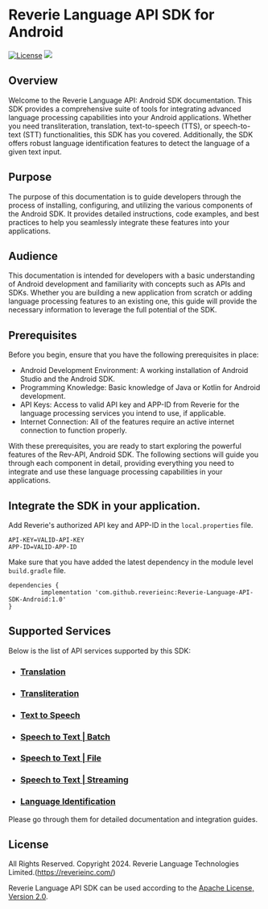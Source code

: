# Reverie Language API SDK for Android
[![License](https://img.shields.io/badge/License-Apache%202.0-blue.svg)](https://opensource.org/licenses/Apache-2.0)
[![](https://jitpack.io/v/reverieinc/Reverie-Language-API-SDK-Android.svg)](https://jitpack.io/#reverieinc/Reverie-Language-API-SDK-Android)

## Overview
Welcome to the Reverie Language API: Android SDK documentation. This SDK provides a comprehensive suite of tools for integrating advanced language processing capabilities into your Android applications. Whether you need transliteration, translation, text-to-speech (TTS), or speech-to-text (STT) functionalities, this SDK has you covered. Additionally, the SDK offers robust language identification features to detect the language of a given text input.
## Purpose
The purpose of this documentation is to guide developers through the process of installing, configuring, and utilizing the various components of the Android SDK. It provides detailed instructions, code examples, and best practices to help you seamlessly integrate these features into your applications.
## Audience
This documentation is intended for developers with a basic understanding of Android development and familiarity with concepts such as APIs and SDKs. Whether you are building a new application from scratch or adding language processing features to an existing one, this guide will provide the necessary information to leverage the full potential of the SDK.
## Prerequisites
Before you begin, ensure that you have the following prerequisites in place:

- Android Development Environment: A working installation of Android Studio and the Android SDK.
- Programming Knowledge: Basic knowledge of Java or Kotlin for Android development.
- API Keys: Access to valid API key and APP-ID from Reverie for the language processing services you intend to use, if applicable.
- Internet Connection: All of the features require an active internet connection to function properly.

With these prerequisites, you are ready to start exploring the powerful features of the Rev-API, Android SDK. The following sections will guide you through each component in detail, providing everything you need to integrate and use these language processing capabilities in your applications.

## Integrate the SDK in your application.

Add Reverie's authorized API key and APP-ID in the `local.properties` file.
```
API-KEY=VALID-API-KEY
APP-ID=VALID-APP-ID
```

Make sure that you have added the latest dependency in the module level `build.gradle` file.

```
dependencies {
         implementation 'com.github.reverieinc:Reverie-Language-API-SDK-Android:1.0'
}
```


## Supported Services
Below is the list of API services supported by this SDK:

- ### [Translation](docs/TRANSLATION.md)

- ### [Transliteration](docs/TRANSLITERATION.md)

- ### [Text to Speech](docs/TEXT_TO_SPEECH.md)

- ### [Speech to Text | Batch ](docs/BATCH_STT.md)

- ### [Speech to Text | File](docs/FILE_STT.md)

- ### [Speech to Text | Streaming](docs/STREAMING_STT.md)

- ### [Language Identification](/docs/LANGUAGE_IDENTIFICATION.md)


Please go through them for detailed documentation and integration guides.



License
-------
All Rights Reserved. Copyright 2024. Reverie Language Technologies Limited.(https://reverieinc.com/)

Reverie Language API SDK can be used according to the [Apache License, Version 2.0](LICENSE).
        
